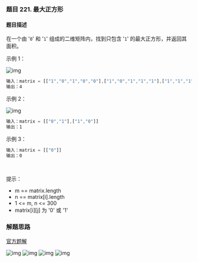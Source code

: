 ### 题目 221. 最大正方形
#### 题目描述
在一个由 '`0`' 和 '`1`' 组成的二维矩阵内，找到只包含 '`1`' 的最大正方形，并返回其面积。


示例 1：

![img](211-1.jpeg)


```js
输入：matrix = [["1","0","1","0","0"],["1","0","1","1","1"],["1","1","1","1","1"],["1","0","0","1","0"]]
输出：4
```
示例 2：

![img](211-2.jpeg)

```js
输入：matrix = [["0","1"],["1","0"]]
输出：1
```
示例 3：

```js
输入：matrix = [["0"]]
输出：0
```
 

提示：

- m == matrix.length
- n == matrix[i].length
- 1 <= m, n <= 300
- matrix[i][j] 为 '0' 或 '1'

### 解题思路
[官方题解](https://leetcode-cn.com/problems/maximal-square/solution/zui-da-zheng-fang-xing-by-leetcode-solution/)

![img](211-3.png)
![img](211-4.png)
![img](211-5.png)
![img](211-6.png)